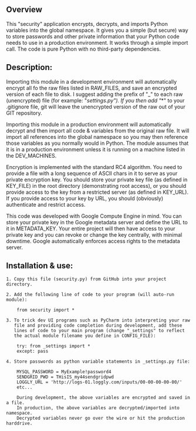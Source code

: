 ## Overview

This "security" application encrypts, decrypts, and imports Python variables into the global namespace. It gives you a simple (but secure) way to store passwords and other private information that your Python code needs to use in a production environment. It works through a simple import call. The code is pure Python with no third-party dependencies.

## Description:

Importing this module in a development environment will automatically encrypt all fo the raw files listed in RAW_FILES, and save an encrypted version of each file to disk. I suggest adding the prefix of "_" to each raw (unencrypted) file (for example: "_settings.py"). If you then add "_*" to your .gitignore file, git will leave the unencrypted version of the raw out of your GIT repository. 

Importing this module in a production environment will automatically decrypt and then import all code & variables from the original raw file. It will import all references into the global namespace so you may then reference those variables as you normally would in Python. The module assumes that it is in a production environment unless it is running on a machine listed in the DEV_MACHINES. 

Encryption is implemented with the standard RC4 algorithm. You need to provide a file with a long sequence of ASCII chars in it to serve as your private encryption key. You should store your private key file (as defined in KEY_FILE) in the root directory (demonstrating root access), or you should provide access to the key from a restricted server (as defined in KEY_URL). If you provide access to your key by URL, you should (obviously) authenticate and restrict access.  

This code was developed with Google Compute Engine in mind. You can store your private key in the Google metadata server and define the URL to it in METADATA_KEY. Your entire project will then have access to your private key and you can revoke or change the key centrally, with minimal downtime. Google automatically enforces access rights to the metadata server.
  
  
## Installation & use:

    1. Copy this file (security.py) from GitHub into your project directory.  

    2. Add the following line of code to your program (will auto-run module):  

        from security import *  

    3. To trick dev UI programs such as PyCharm into interpreting your raw
       file and providing code completion during development, add these
       lines of code to your main program (change "_settings" to reflect
       the actual module filename you define in CONFIG_FILE):

        try: from _settings import *  
        except: pass  

    4. Store passwords as python variable statements in _settings.py file:

        MYSQL_PASSWORD = MyExample!password4  
        SENDGRID_PWD = THisIS_my44sendgridpwd  
        LOGGLY_URL = 'http://logs-01.loggly.com/inputs/00-00-00-00-00/'  
        etc...
        
        During development, the above variables are encrypted and saved in a file.
        In production, the above variables are decrypted/imported into namespace.
        Decrypted variables never go over the wire or hit the production harddrive.
